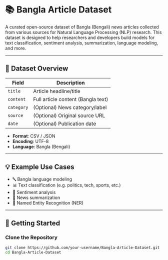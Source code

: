 # 📚 Bangla Article Dataset

A curated open-source dataset of Bangla (Bengali) news articles collected from various sources for Natural Language Processing (NLP) research. This dataset is designed to help researchers and developers build models for text classification, sentiment analysis, summarization, language modeling, and more.

---

## 🧾 Dataset Overview

| Field       | Description                            |
|-------------|----------------------------------------|
| `title`     | Article headline/title                 |
| `content`   | Full article content (Bangla text)     |
| `category`  | (Optional) News category/label         |
| `source`    | (Optional) Original source URL         |
| `date`      | (Optional) Publication date            |

- **Format**: CSV / JSON
- **Encoding**: UTF-8
- **Language**: Bangla (Bengali)

---

## 💡 Example Use Cases

- 🔤 Bangla language modeling  
- 📊 Text classification (e.g. politics, tech, sports, etc.)  
- 🧠 Sentiment analysis  
- 📝 News summarization  
- 📌 Named Entity Recognition (NER)

---

## 🚀 Getting Started

### Clone the Repository
```bash
git clone https://github.com/your-username/Bangla-Article-Dataset.git
cd Bangla-Article-Dataset
